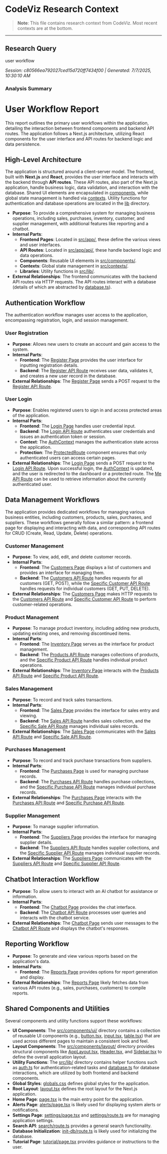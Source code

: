 # CodeViz Research Context

> **Note**: This file contains research context from CodeViz. Most recent contexts are at the bottom.

---

## Research Query

user workflow

*Session: c80566ea792027ced15d720ff7434f00 | Generated: 7/7/2025, 10:30:10 AM*

### Analysis Summary

# User Workflow Report

This report outlines the primary user workflows within the application, detailing the interaction between frontend components and backend API routes. The application follows a Next.js architecture, utilizing React components for the user interface and API routes for backend logic and data persistence.

## High-Level Architecture

The application is structured around a client-server model. The frontend, built with **Next.js** and **React**, provides the user interface and interacts with the backend through **API routes**. These API routes, also part of the Next.js application, handle business logic, data validation, and interaction with the database. Shared UI elements are encapsulated in [components](src/components/), while global state management is handled via [contexts](src/contexts/). Utility functions for authentication and database operations are located in the [lib](src/lib/) directory.

*   **Purpose**: To provide a comprehensive system for managing business operations, including sales, purchases, inventory, customer, and supplier management, with additional features like reporting and a chatbot.
*   **Internal Parts**:
    *   **Frontend Pages**: Located in [src/app/](src/app/), these define the various views and user interfaces.
    *   **API Routes**: Located in [src/app/api/](src/app/api/), these handle backend logic and data operations.
    *   **Components**: Reusable UI elements in [src/components/](src/components/).
    *   **Contexts**: Global state management in [src/contexts/](src/contexts/).
    *   **Libraries**: Utility functions in [src/lib/](src/lib/).
*   **External Relationships**: The frontend communicates with the backend API routes via HTTP requests. The API routes interact with a database (details of which are abstracted by [database.ts](src/lib/database.ts)).

## Authentication Workflow

The authentication workflow manages user access to the application, encompassing registration, login, and session management.

### User Registration

*   **Purpose**: Allows new users to create an account and gain access to the system.
*   **Internal Parts**:
    *   **Frontend**: The [Register Page](src/app/register/page.tsx) provides the user interface for inputting registration details.
    *   **Backend**: The [Register API Route](src/app/api/auth/register/route.ts) receives user data, validates it, and creates a new user record in the database.
*   **External Relationships**: The [Register Page](src/app/register/page.tsx) sends a POST request to the [Register API Route](src/app/api/auth/register/route.ts).

### User Login

*   **Purpose**: Enables registered users to sign in and access protected areas of the application.
*   **Internal Parts**:
    *   **Frontend**: The [Login Page](src/app/login/page.tsx) handles user credential input.
    *   **Backend**: The [Login API Route](src/app/api/auth/login/route.ts) authenticates user credentials and issues an authentication token or session.
    *   **Context**: The [AuthContext](src/contexts/AuthContext.tsx) manages the authentication state across the application.
    *   **Protection**: The [ProtectedRoute](src/components/auth/ProtectedRoute.tsx) component ensures that only authenticated users can access certain pages.
*   **External Relationships**: The [Login Page](src/app/login/page.tsx) sends a POST request to the [Login API Route](src/app/api/auth/login/route.ts). Upon successful login, the [AuthContext](src/contexts/AuthContext.tsx) is updated, and the user is redirected to the dashboard or a protected route. The [Me API Route](src/app/api/auth/me/route.ts) can be used to retrieve information about the currently authenticated user.

## Data Management Workflows

The application provides dedicated workflows for managing various business entities, including customers, products, sales, purchases, and suppliers. These workflows generally follow a similar pattern: a frontend page for displaying and interacting with data, and corresponding API routes for CRUD (Create, Read, Update, Delete) operations.

### Customer Management

*   **Purpose**: To view, add, edit, and delete customer records.
*   **Internal Parts**:
    *   **Frontend**: The [Customers Page](src/app/customers/page.tsx) displays a list of customers and provides an interface for managing them.
    *   **Backend**: The [Customers API Route](src/app/api/customers/route.ts) handles requests for all customers (GET, POST), while the [Specific Customer API Route](src/app/api/customers/[id]/route.ts) handles requests for individual customers (GET, PUT, DELETE).
*   **External Relationships**: The [Customers Page](src/app/customers/page.tsx) makes HTTP requests to the [Customers API Route](src/app/api/customers/route.ts) and [Specific Customer API Route](src/app/api/customers/[id]/route.ts) to perform customer-related operations.

### Product Management

*   **Purpose**: To manage product inventory, including adding new products, updating existing ones, and removing discontinued items.
*   **Internal Parts**:
    *   **Frontend**: The [Inventory Page](src/app/inventory/page.tsx) serves as the interface for product management.
    *   **Backend**: The [Products API Route](src/app/api/products/route.ts) manages collections of products, and the [Specific Product API Route](src/app/api/products/[id]/route.ts) handles individual product operations.
*   **External Relationships**: The [Inventory Page](src/app/inventory/page.tsx) interacts with the [Products API Route](src/app/api/products/route.ts) and [Specific Product API Route](src/app/api/products/[id]/route.ts).

### Sales Management

*   **Purpose**: To record and track sales transactions.
*   **Internal Parts**:
    *   **Frontend**: The [Sales Page](src/app/sales/page.tsx) provides the interface for sales entry and viewing.
    *   **Backend**: The [Sales API Route](src/app/api/sales/route.ts) handles sales collection, and the [Specific Sale API Route](src/app/api/sales/[id]/route.ts) manages individual sales records.
*   **External Relationships**: The [Sales Page](src/app/sales/page.tsx) communicates with the [Sales API Route](src/app/api/sales/route.ts) and [Specific Sale API Route](src/app/api/sales/[id]/route.ts).

### Purchases Management

*   **Purpose**: To record and track purchase transactions from suppliers.
*   **Internal Parts**:
    *   **Frontend**: The [Purchases Page](src/app/purchases/page.tsx) is used for managing purchase records.
    *   **Backend**: The [Purchases API Route](src/app/api/purchases/route.ts) handles purchase collections, and the [Specific Purchase API Route](src/app/api/purchases/[id]/route.ts) manages individual purchase records.
*   **External Relationships**: The [Purchases Page](src/app/purchases/page.tsx) interacts with the [Purchases API Route](src/app/api/purchases/route.ts) and [Specific Purchase API Route](src/app/api/purchases/[id]/route.ts).

### Supplier Management

*   **Purpose**: To manage supplier information.
*   **Internal Parts**:
    *   **Frontend**: The [Suppliers Page](src/app/suppliers/page.tsx) provides the interface for managing supplier details.
    *   **Backend**: The [Suppliers API Route](src/app/api/suppliers/route.ts) handles supplier collections, and the [Specific Supplier API Route](src/app/api/suppliers/[id]/route.ts) manages individual supplier records.
*   **External Relationships**: The [Suppliers Page](src/app/suppliers/page.tsx) communicates with the [Suppliers API Route](src/app/api/suppliers/route.ts) and [Specific Supplier API Route](src/app/api/suppliers/[id]/route.ts).

## Chatbot Interaction Workflow

*   **Purpose**: To allow users to interact with an AI chatbot for assistance or information.
*   **Internal Parts**:
    *   **Frontend**: The [Chatbot Page](src/app/chatbot/page.tsx) provides the chat interface.
    *   **Backend**: The [Chatbot API Route](src/app/api/chatbot/route.ts) processes user queries and interacts with the chatbot service.
*   **External Relationships**: The [Chatbot Page](src/app/chatbot/page.tsx) sends user messages to the [Chatbot API Route](src/app/api/chatbot/route.ts) and displays the chatbot's responses.

## Reporting Workflow

*   **Purpose**: To generate and view various reports based on the application's data.
*   **Internal Parts**:
    *   **Frontend**: The [Reports Page](src/app/reports/page.tsx) provides options for report generation and display.
*   **External Relationships**: The [Reports Page](src/app/reports/page.tsx) likely fetches data from various API routes (e.g., sales, purchases, customers) to compile reports.

## Shared Components and Utilities

Several components and utility functions support these workflows:

*   **UI Components**: The [src/components/ui/](src/components/ui/) directory contains a collection of reusable UI components (e.g., [button.tsx](src/components/ui/button.tsx), [input.tsx](src/components/ui/input.tsx), [table.tsx](src/components/ui/table.tsx)) that are used across different pages to maintain a consistent look and feel.
*   **Layout Components**: The [src/components/layout/](src/components/layout/) directory provides structural components like [AppLayout.tsx](src/components/layout/AppLayout.tsx), [Header.tsx](src/components/layout/Header.tsx), and [Sidebar.tsx](src/components/layout/Sidebar.tsx) to define the overall application layout.
*   **Utility Functions**: The [src/lib/](src/lib/) directory contains helper functions such as [auth.ts](src/lib/auth.ts) for authentication-related tasks and [database.ts](src/lib/database.ts) for database interactions, which are utilized by both frontend and backend components.
*   **Global Styles**: [globals.css](src/app/globals.css) defines global styles for the application.
*   **Root Layout**: [layout.tsx](src/app/layout.tsx) defines the root layout for the Next.js application.
*   **Home Page**: [page.tsx](src/app/page.tsx) is the main entry point for the application.
*   **Alerts Page**: [alerts/page.tsx](src/app/alerts/page.tsx) is likely used for displaying system alerts or notifications.
*   **Settings Page**: [settings/page.tsx](src/app/settings/page.tsx) and [settings/route.ts](src/app/api/settings/route.ts) are for managing application settings.
*   **Search API**: [search/route.ts](src/app/api/search/route.ts) provides a general search functionality.
*   **Database Initialization**: [init-db/route.ts](src/app/api/init-db/route.ts) is likely used for initializing the database.
*   **Tutorial Page**: [tutorial/page.tsx](src/app/tutorial/page.tsx) provides guidance or instructions to the user.

